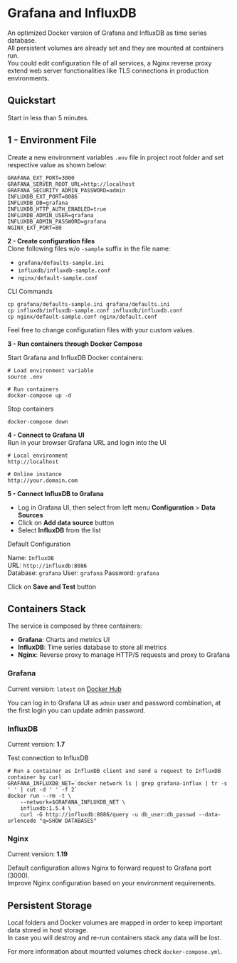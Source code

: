 # Grafana and InfluxDB

An optimized Docker version of Grafana and InfluxDB as time series database.  
All persistent volumes are already set and they are mounted at containers run.  
You could edit configuration file of all services, a Nginx reverse proxy extend web server functionalities like TLS connections in production environments.  

## Quickstart 

Start in less than 5 minutes.

## 1 - Environment File
Create a new environment variables `.env` file in project root folder and set respective value as shown below:

```
GRAFANA_EXT_PORT=3000
GRAFANA_SERVER_ROOT_URL=http://localhost
GRAFANA_SECURITY_ADMIN_PASSWORD=admin
INFLUXDB_EXT_PORT=8086
INFLUXDB_DB=grafana
INFLUXDB_HTTP_AUTH_ENABLED=true
INFLUXDB_ADMIN_USER=grafana
INFLUXDB_ADMIN_PASSWORD=grafana
NGINX_EXT_PORT=80
```

**2 - Create configuration files**  
Clone following files w/o `-sample` suffix in the file name:  

- `grafana/defaults-sample.ini`
- `influxdb/influxdb-sample.conf`
- `nginx/default-sample.conf`

CLI Commands

```
cp grafana/defaults-sample.ini grafana/defaults.ini
cp influxdb/influxdb-sample.conf influxdb/influxdb.conf
cp nginx/default-sample.conf nginx/default.conf 
```

Feel free to change configuration files with your custom values.

**3 - Run containers through Docker Compose**  

Start Grafana and InfluxDB Docker containers:

```
# Load environment variable
source .env

# Run containers
docker-compose up -d
```

Stop containers
```
docker-compose down
```

**4 - Connect to Grafana UI**  
Run in your browser Grafana URL and login into the UI

```
# Local environment
http://localhost

# Online instance
http://your.domain.com
```

**5 - Connect InfluxDB to Grafana**  

* Log in Grafana UI, then select from left menu **Configuration** > **Data Sources**  
* Click on **Add data source** button
* Select **InfluxDB** from the list

Default Configuration

Name: `InfluxDB`  
URL: `http://influxdb:8086 `  
Database: `grafana`
User: `grafana`
Password: `grafana`

Click on **Save and Test** button

## Containers Stack

The service is composed by three containers:

- **Grafana**: Charts and metrics UI
- **InfluxDB**: Time series database to store all metrics
- **Nginx**: Reverse proxy to manage HTTP/S requests and proxy to Grafana
 

### Grafana

Current version: `latest` on [Docker Hub](https://hub.docker.com/r/grafana/grafana)

You can log in to Grafana UI as `admin` user and password combination, at the first login you can update admin password.

### InfluxDB

Current version: **1.7**

Test connection to InfluxDB

```
# Run a container as InfluxDB client and send a request to InfluxDB container by curl
GRAFANA_INFLUXDB_NET=`docker network ls | grep grafana-influx | tr -s ' ' | cut -d ' ' -f 2`
docker run --rm -t \
    --network=$GRAFANA_INFLUXDB_NET \
    influxdb:1.5.4 \
    curl -G http://influxdb:8086/query -u db_user:db_passwd --data-urlencode "q=SHOW DATABASES"
```

### Nginx

Current version: **1.19**

Default configuration allows Nginx to forward request to Grafana port (3000).  
Improve Nginx configuration based on your environment requirements.  

## Persistent Storage

Local folders and Docker volumes are mapped in order to keep important data stored in host storage.  
In case you will destroy and re-run containers stack any data will be lost.

For more information about mounted volumes check `docker-compose.yml`.

